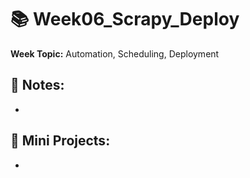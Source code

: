 # 📚 Week06_Scrapy_Deploy

**Week Topic:** Automation, Scheduling, Deployment

## 📝 Notes:

- 

## 🧪 Mini Projects:

- 
